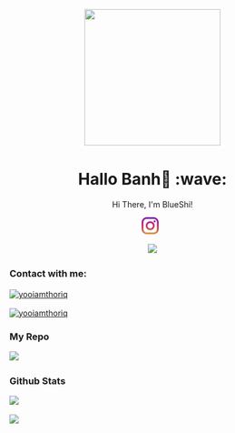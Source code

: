 <p align="center">
<img src="https://avatars.githubusercontent.com/BlueShiYT" width="240" height="240"/>
</p>
<h1 align='center'>Hallo Banh👋 :wave:</h1>
<p align='center'>Hi There, I'm BlueShi!</p>
<p align='center'>
<a href="https://instagram.com/TheBlueShi"><img height="30" src="https://github.com/ArugaZ/ArugaZ/blob/main/images/instagram.svg?raw=true"></a>&nbsp;&nbsp;
</p>
 
 
 <p align="center">
 <img src="https://komarev.com/ghpvc/?username=TheBlueShiYT&color=blue&label=Profile Views" />
 </p>

<h3 align="left">Contact with me:</h3>
<p align="left"><a href="https://instagram.com/TheBlueShi" target="blank"><img align="center" src="https://cdn.jsdelivr.net/npm/simple-icons@3.0.1/icons/instagram.svg" alt="yooiamthoriq" height="30" width="40" /></a>
<p align="left"><a href="https://Wa.me/6285695601294" target="blank"><img align="center" src="https://cdn.jsdelivr.net/npm/simple-icons@3.0.1/icons/whatsapp.svg" alt="yooiamthoriq" height="30" width="40" /></a>
</p>

<h3 align="left">My Repo</h3>
<p align="left">
  <a href="https://github.com/BlueShiYT/MitsuShiba"><img src="https://github-readme-stats.vercel.app/api/pin/?username=BlueShiYT&repo=MitsuShiba&bg_color=30,e96443,904e95&title_color=fff&text_color=fff&icon_color=fff&hide_border=true&show_icons=true&show_owner=true&disable_animations=false" /></a>
</p>

<h3 align="left">Github Stats</h3>
<p align="left">
<img src="https://github-readme-stats.vercel.app/api?username=BlueShiYT&bg_color=30,e96443,904e95&title_color=fff&text_color=fff&count_private=true&include_all_commits=true&icon_color=fff&hide_border=false&show_icons=falze" /></a>
</p> 

<p align="left">
  <a href="https://github.com/BlueShiYT"><img src="https://github-readme-stats.vercel.app/api/top-langs?username=BlueShiYT&bg_color=30,e96443,904e95&title_color=fff&text_color=fff&hide_border=true&hide_title=false&show_icons=true&layout=compact&langs_count=10" /></a>
</p>
